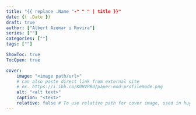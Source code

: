 ```yaml
---
title: "{{ replace .Name "-" " " | title }}"
date: {{ .Date }}
draft: true
author: ["Albert Azemar i Rovira"]
series: [""]
categories: [""]
tags: [""]

ShowToc: true
TocOpen: true

cover:
    image: "<image path/url>"
    # can also paste direct link from external site
    # ex. https://i.ibb.co/K0HVPBd/paper-mod-profilemode.png
    alt: "<alt text>"
    caption: "<text>"
    relative: false # To use relative path for cover image, used in hugo Page-bundles
---
```


